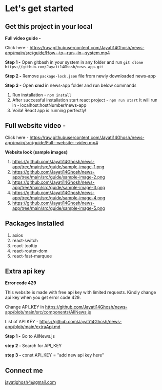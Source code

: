 # Let's get started

## Get this project in your local

**Full video guide -**

Click here - https://raw.githubusercontent.com/Jayati14Ghosh/news-app/main/src/guide/How--to--run--in--system.mp4

**Step 1 -**
Open gitbash in your system in any folder and run `git clone https://github.com/Jayati14Ghosh/news-app.git`

**Step 2 -**
Remove `package-lock.json` file from newly downloaded news-app

**Step 3 -**
Open **cmd** in news-app folder and run below commands
1. Run installation  - `npm install`
2. After successful installation start react project - `npm run start` It will run in - localhost:hostNumber/news-app
3. Voila! React app is running perfectly!


## Full website video -
Click here - https://raw.githubusercontent.com/Jayati14Ghosh/news-app/main/src/guide/Full--website--video.mp4

**Website look (sample images)**
1. https://github.com/Jayati14Ghosh/news-app/tree/main/src/guide/sample-image-1.png
2. https://github.com/Jayati14Ghosh/news-app/tree/main/src/guide/sample-image-2.png
3. https://github.com/Jayati14Ghosh/news-app/tree/main/src/guide/sample-image-3.png
4. https://github.com/Jayati14Ghosh/news-app/tree/main/src/guide/sample-image-4.png
5. https://github.com/Jayati14Ghosh/news-app/tree/main/src/guide/sample-image-5.png


## Packages Installed
1. axios
2. react-switch
3. react-tooltip
4. react-router-dom
5. react-fast-marquee


## Extra api key
**Error code 429**

This website is made with free api key with limited requests. Kindly change api key when you get error code 429.

Change API_KEY in https://github.com/Jayati14Ghosh/news-app/blob/main/src/components/AllNews.js

List of API KEY - https://github.com/Jayati14Ghosh/news-app/blob/main/extraApi.md

**Step 1 -**
Go to AllNews.js

**step 2 -**
Search for API_KEY

**step 3 -**
const API_KEY = "add new api key here"


## Connect me
jayatighosh4@gmail.com
